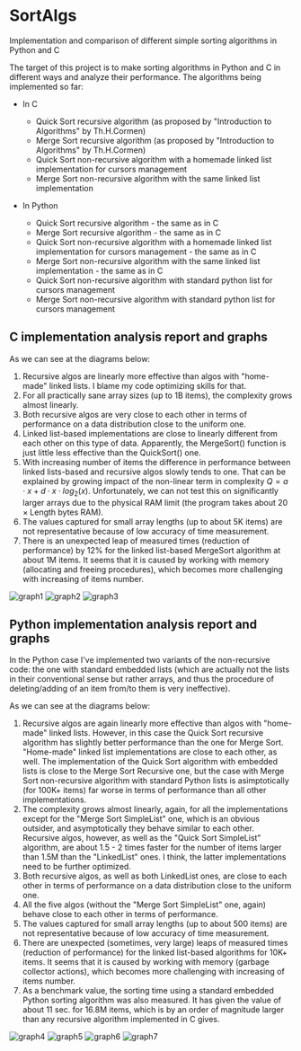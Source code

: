 # SortAlgs
Implementation and comparison of different simple sorting algorithms in Python and C 

The target of this project is to make sorting algorithms in Python and C in different ways and analyze their performance. The algorithms being implemented so far:
* In C
  - Quick Sort recursive algorithm (as proposed by "Introduction to Algorithms" by Th.H.Cormen)
  - Merge Sort recursive algorithm (as proposed by "Introduction to Algorithms" by Th.H.Cormen)
  - Quick Sort non-recursive algorithm with a homemade linked list implementation for cursors management
  - Merge Sort non-recursive algorithm with the same linked list implementation
 
* In Python
  - Quick Sort recursive algorithm - the same as in C
  - Merge Sort recursive algorithm - the same as in C
  - Quick Sort non-recursive algorithm with a homemade linked list implementation for cursors management - the same as in C
  - Merge Sort non-recursive algorithm with the same linked list implementation - the same as in C
  - Quick Sort non-recursive algorithm with standard python list for cursors management
  - Merge Sort non-recursive algorithm with standard python list for cursors management
 
    

## C implementation analysis report and graphs

As we can see at the diagrams below:
1. Recursive algos are linearly more effective than algos with "home-made" linked lists. I blame my code optimizing skills for that.
2. For all practically sane array sizes (up to 1B items), the complexity grows almost linearly.
3. Both recursive algos are very close to each other in terms of performance on a data distribution close to the uniform one. 
4. Linked list-based implementations are close to linearly different from each other on this type of data. Apparently, the MergeSort() function is just little less effective than the QuickSort() one.
5. With increasing number of items the difference in performance between linked lists-based and recursive algos slowly tends to one. That can be explained by growing impact of the non-linear term in complexity
$Q = a\cdot x + d\cdot x\cdot log_2(x)$. Unfortunately, we can not test this on significantly larger arrays due to the physical RAM limit (the program takes about $20\times \text{Length}$ bytes RAM).
7. The values captured for small array lengths (up to about 5K items) are not representative because of low accuracy of time measurement. 
8. There is an unexpected leap of measured times (reduction of performance) by 12% for the linked list-based MergeSort algorithm at about 1M items. It seems that it is caused by working with memory (allocating and freeing procedures), which becomes more challenging with increasing of items number.  

![graph1](https://raw.githubusercontent.com/irenemizus/SortAlgs/master/c/report/log.i9-10900K.macos/graph1.svg)
![graph2](https://raw.githubusercontent.com/irenemizus/SortAlgs/master/c/report/log.i9-10900K.macos/graph2.svg)
![graph3](https://raw.githubusercontent.com/irenemizus/SortAlgs/master/c/report/log.i9-10900K.macos/graph3.svg)

## Python implementation analysis report and graphs

In the Python case I've implemented two variants of the non-recursive code: the one with standard embedded lists (which are actually not the lists in their conventional sense but rather arrays, and thus the procedure of deleting/adding of an item from/to them is very ineffective).

As we can see at the diagrams below:
1. Recursive algos are again linearly more effective than algos with "home-made" linked lists. However, in this case the Quick Sort recursive algorithm has slightly better performance than the one for Merge Sort. "Home-made" linked list implementations are close to each other, as well. The implementation of the Quick Sort algorithm with embedded lists is close to the Merge Sort Recursive one, but the case with Merge Sort non-recursive algorithm with standard Python lists is asimptotically (for 100K+ items) far worse in terms of performance than all other implementations.  
2. The complexity grows almost linearly, again, for all the implementations except for the "Merge Sort SimpleList" one, which is an obvious outsider, and asymptotically they behave similar to each other. Recursive algos, however, as well as the "Quick Sort SimpleList" algorithm, are about 1.5 - 2 times faster for the number of items larger than 1.5M than the "LinkedList" ones. I think, the latter implementations need to be further optimized.  
3. Both recursive algos, as well as both LinkedList ones, are close to each other in terms of performance on a data distribution close to the uniform one. 
4. All the five algos (without the "Merge Sort SimpleList" one, again) behave close to each other in terms of performance.
5. The values captured for small array lengths (up to about 500 items) are not representative because of low accuracy of time measurement. 
8. There are unexpected (sometimes, very large) leaps of measured times (reduction of performance) for the linked list-based algorithms for 10K+ items. It seems that it is caused by working with memory (garbage collector actions), which becomes more challenging with increasing of items number.
9. As a benchmark value, the sorting time using a standard embedded Python sorting algorithm was also measured. It has given the value of about 11 sec. for 16.8M items, which is by an order of magnitude larger than any recursive algorithm implemented in C gives. 

![graph4](https://raw.githubusercontent.com/irenemizus/SortAlgs/master/python/report/log.i9-10900K.macos/graph4.svg)
![graph5](https://raw.githubusercontent.com/irenemizus/SortAlgs/master/python/report/log.i9-10900K.macos/graph5.svg)
![graph6](https://raw.githubusercontent.com/irenemizus/SortAlgs/master/python/report/log.i9-10900K.macos/graph6.svg)
![graph7](https://raw.githubusercontent.com/irenemizus/SortAlgs/master/python/report/log.i9-10900K.macos/graph7.svg)
